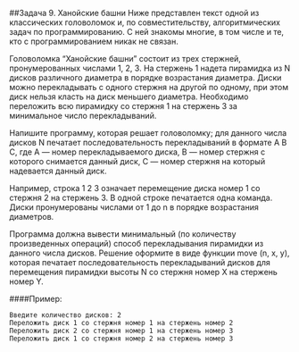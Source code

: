 ##Задача 9. Ханойские башни
Ниже представлен текст одной из классических головоломок и, по совместительству, алгоритмических задач по программированию. С ней знакомы многие, в том числе и те, кто с программированием никак не связан.

Головоломка “Ханойские башни” состоит из трех стержней, пронумерованных числами 1, 2, 3. На стержень 1 надета пирамидка из N дисков различного диаметра в порядке возрастания диаметра. Диски можно перекладывать с одного стержня на другой по одному, при этом диск нельзя класть на диск меньшего диаметра. Необходимо переложить всю пирамидку со стержня 1 на стержень 3 за минимальное число перекладываний.


Напишите программу, которая решает головоломку; для данного числа дисков N печатает последовательность перекладываний в формате A B C, где A — номер перекладываемого диска, B — номер стержня с которого снимается данный диск, C — номер стержня на который надевается данный диск.

Например, строка 1 2 3 означает перемещение диска номер 1 со стержня 2 на стержень 3. В одной строке печатается одна команда. Диски пронумерованы числами от 1 до n в порядке возрастания диаметров.

Программа должна вывести минимальный (по количеству произведенных операций) способ перекладывания пирамидки из данного числа дисков.
Решение оформите в виде функции move (n, x, y), которая печатает последовательность перекладываний дисков для перемещения пирамидки высоты N со стержня номер X на стержень номер Y.



####Пример:
```
Введите количество дисков: 2
Переложить диск 1 со стержня номер 1 на стержень номер 2
Переложить диск 2 со стержня номер 1 на стержень номер 3
Переложить диск 1 со стержня номер 2 на стержень номер 3
```